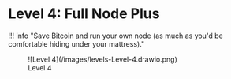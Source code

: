 # Level 4: Full Node Plus

!!! info "Save Bitcoin and run your own node (as much as you'd be comfortable hiding under your mattress)."

<figure markdown>
![Level 4](/images/levels-Level-4.drawio.png)
  <figcaption>Level 4</figcaption>
</figure>



